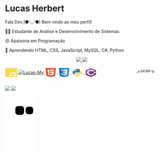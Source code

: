 # Lucas Herbert
Fala Dev,(●'◡'●) Bem vindo ao meu perfil!

👨‍💻 Estudante de Análise e Desenvolvimento de Sistemas

😍 Apaixona em Programação

📖 Aprendendo HTML, CSS, JavaScript, MySQL, C#, Python

<div align="center">
  <a href="https://github.com/lucasherbert">
  <img height="180em" src="https://github-readme-stats.vercel.app/api?username=LucasHerbert&show_icons=true&theme=dracula&include_all_commits=true&count_private=true"/>
  <img height="180em" src="https://github-readme-stats.vercel.app/api/top-langs/?username=LucasHerbert&layout=compact&langs_count=7&theme=dracula"/>
</div>
  
  <div style="display: inline_block"><br>
  <img align="center" alt="Lucas-Js" height="30" width="40" src="https://raw.githubusercontent.com/devicons/devicon/master/icons/javascript/javascript-plain.svg">
  <img align="center" alt="Lucas-My" height="30" width="40" src="https://camo.githubusercontent.com/a4a4a017a5d519d7c4ce2a3cd3d2194fb7af4b1ca424850784565007c2acc7d8/68747470733a2f2f696d672e736869656c64732e696f2f62616467652f4d7953514c2d3030354338343f7374796c653d666f722d7468652d6261646765266c6f676f3d6d7973716c266c6f676f436f6c6f723d7768697465" />          
  <img align="center" alt="Lucas-HTML" height="30" width="40" src="https://raw.githubusercontent.com/devicons/devicon/master/icons/html5/html5-original.svg">
  <img align="center" alt="Lucas-CSS" height="30" width="40" src="https://raw.githubusercontent.com/devicons/devicon/master/icons/css3/css3-original.svg">
  <img align="center" alt="Lucas-Python" height="30" width="40" src="https://raw.githubusercontent.com/devicons/devicon/master/icons/python/python-original.svg">
  <img align="center" alt="Lucas-Csharp" height="30" width="40" src="https://raw.githubusercontent.com/devicons/devicon/master/icons/csharp/csharp-original.svg">
  <img align="right" alt="Lucas-pic" height="150" style="border-radius:50px;" src="https://media4.giphy.com/media/qgQUggAC3Pfv687qPC/giphy.gif?cid=ecf05e47pxjbws6xw0ckm532vof1cod66vokj5rzer04wz1c&rid=giphy.gif&ct=g">
</div>
  
  ##
  
  <div>
    <a href="https://www.linkedin.com/in/lucas-herbert-sousa-87635b185" target="_blank"><img src="https://img.shields.io/badge/-LinkedIn-%230077B5?style=for-the-badge&logo=linkedin&logoColor=white" target="_blank"></a>    
    <a href = "mailto:lucasherbert.sousa@hotmail.com"><img src=https://img.shields.io/badge/Hotmail-0078D4?style=for-the-badge&logo=hotmail&logoColor=white></a>
  </div>
  
  ![Snake animation](https://github.com/LucasHebert/LucasHebert/blob/output/github-contribution-grid-snake.svg)
